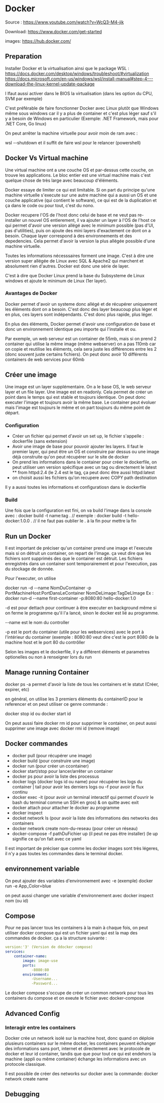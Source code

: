 # Docker

Source : https://www.youtube.com/watch?v=WcQ3-M4-jik

Download: https://www.docker.com/get-started

images: https://hub.docker.com/

## Preparation

Installer Docker et la virtualisation ainsi que le package WSL :
https://docs.docker.com/desktop/windows/troubleshoot/#virtualization
https://docs.microsoft.com/en-us/windows/wsl/install-manual#step-4---download-the-linux-kernel-update-package

I lfaut aussi activer dans le BIOS la virtualisation (dans les option du CPU, SVM par exemple)

C'est préférable de faire fonctionner Docker avec Linux plutôt que Windows même sous windows car il y a plus de container et c'est plus léger sauf s'il y a besoin de Windows en particulier (Exemple: .NET Framework, mais pour .NET Core, Go linux)

On peut arrêter la machine virtuelle pour avoir moin de ram avec :

wsl --shutdown et il suffit de faire wsl pour le relancer (powershell)

## Docker Vs Virtual machine

Une virtual machine ont a une couche OS et par-dessus cette couche, on trouve les applications. Le bloc entier est une virtual machine mais c'est quelque chose de très large avec beaucoup d'éléments.

Docker essaye de limiter ce qui est limitable. Si on part du principe qu'une machine virtuelle s'execute sur une autre machine qui a aussi un OS et une couche applicative (qui contient le software), ce qui est de la duplication et ça dans le code ou pour tout, c'est du nono.

Docker recupere l'OS de l'host donc celui de base et ne veut pas re-installer un nouvel OS entierement, il va ajouter un layer à l'OS de l'host ce qui permet d'avoir une version allégé avec le minimum possible (pas d'UI, pas d'utilities), puis on ajoute des mini layers d'exactement ce dont on a besoin. Chaque layer correspond à des environnements et des depedencies. Cela permet d'avoir la version la plus allégée possible d'une machine virtuelle.

Toutes les informations nécesssaires forment une image. C'est à dire une version super allégée de Linux avec SQL & Apache2 qui marchent et absolument rien d'autres. Docker est donc une série de layer.

C'est à dire que Docker Linux prend la base du Subsysteme de Linux windows et ajoute le minimum de Linux (1er layer).

### Avantages de Docker

Docker permet d'avoir un systeme donc allégé et de récupérer uniquement les éléments dont on a besoin. C'est donc des layer beaucoup plus léger et en plus, ces layers sont indépendants. C'est donc plus rapide, plus léger.

En plus des éléments, Docker permet d'avoir une configuration de base et donc un environnement identique peu importe qui l'installe et ou.

Par exemple, un web serveur est un container de 55mb, mais si on prend 2 container qui utilise la même image (même webserver) on a pas 110mb car on copie et reutilise les éléments, cela sera juste les différences entre les 2 (donc souvent juste certains fichiers). On peut donc avoir 10 différents containers de web services pour 60mb

## Créer une image

Une image est un layer supplémentaire. On a le base OS, le web serveur layer et un file layer. Une image est en readonly. Cela permet de créer un point dans le temps qui est stable et toujours identique. On peut donc executer l'image et toujours avoir la même base. Le container peut évoluer mais l'image est toujours le même et on part toujours du même point de départ.

### Configuration

* Créer un fichier qui permet d'avoir un set up, le fichier s'appelle : dockerfile (sans extension)
* Avoir une image de base pour pouvoir ajouter les layers. Il faut le premier layer, qui peut être un OS et construire par dessus ou une image déjà construite qu'on peut récupérer sur le site de docker
* On prend les informations dans le container pour créer le dockerfile, on peut utiliser uen version spécifique avec un tag ou directement le latest
** from httpd:2.4 (le 2.4 est le tag, ça peut donc être aussi httpd:latest
* on choisit aussi les fichiers qu'on recupere avec COPY path destination 

Il y a aussi toutes les informations et configuratiosn dans le dockerfile
 
### Build

Une fois que la configuration est fini, on va build l'image dans la console avec :
docker build -t name:tag . // exemple : docker build -t hello-docker:1.0.0 . // il ne faut pas oublier le . à la fin pour mettre la fin

## Run un Docker

Il est important de préciser qu'un container prend une image et l'execute mais si on détruit un container, on repart de l'image. ça veut dire que les fichiers sont supprimés des que le container est détruit. Les fichiers enregistrés dans un container sont temporairement et pour l'execution, pas du stockage de donnée.

Pour l'executer, on utilise 

docker run -d --name NomDuContainer -p PortMachineHost:PortDansLeContainer NomDeLimage:TagDeLImage
Ex : docker run-d --name first-container -p:8080:80 hello-docker:1.0

-d est pour dettach pour continuer à être executer en background même si on ferme le programme qu'il l'a lancé, sinon le docker est lié au programme.

--name est le nom du controller

-p est le port du container (utile pour les webservices) avec le port à l'intérieur du container (exemple : 8080:80 veut dire c'est le port 8080 de la machine host et le port 80 du contrôller

Selon les images et le dockerfile, il y a différent éléments et parametres optionelles ou non à renseigner lors du run

## Manage running Container

docker ps -a permet d'avoir la liste de tous les containers et le statut (Créer, expirer, etc)

en général, on utilise les 3 premiers éléments du containerID pour le referencer et on peut utiliser ce genre commande :

docker stop id ou docker start id

On peut aussi faire docker rm id pour supprimer le container, on peut aussi supprimer une image avec docker rmi id (remove image)



## Docker commandes

* docker pull (pour récupérer une image)
* docker build (pour construire une image)
* docker run (pour créer un ccontainer)
* docker start/stop pour lancer/arrêter un container
* docker ps pour avoir la liste des processus
* docker logs (docker logs id ou name) pour récupérer les logs du container | tail pour avoir les derniers logs ou -f pour avoir le flux continu
* docker exec -it (pour avoir un terminal interactif qui permet d'ouvrir le bash du terminal comme un SSH en gros) & on quitte avec exit
* docker attach pour attacher le docker au programme 
* docker inspect
* docket network ls (pour avoir la liste des informations des networks des containers
* docker network create nom-du-reseau (pour créer un réseau)
* docker-compose -f pathDuFichier up (il peut ne pas être installer) (le up signifie ce qu'on fait avec ce yaml

Il est important de préciser que comme les docker images sont très légeres, il n'y a pas toutes les commandes dans le terminal docker.

## environnement variable

On peut ajouter des variables d'environnement avec -e (exemple)
docker run -e App_Color=blue

on peut aussi changer une variable d'environnement avec
docker inspect nom (ou id)

## Compose
Pour ne pas lancer tous les containers à la main à chaque fois, on peut utiliser docker compose qui est un fichier yaml qui est la map des commandes de docker. ça a la structure suivante :

```yaml
version:'3' (Version de ddocker compose)
services:
    container-name:
        image: image-use
        ports:
            -8080:80
        environment:
            -Username...
            -Password...
```

Le docker compose s'occupe de créer un common network pour tous les containers du compose et on exeute le fichier avec docker-compose

## Advanced Config

### Interagir entre les containers

Docker crée un network isolé sur la machine host, donc quand on déploie plusieurs containers sur le même docker, les containers peuvent échanger des informations sans port, internet et directement avec le protocole de docker et leur id container, tandis que que pour tout ce qui est endehors la machine (appli ou même container) échange les informations avec un protocole classique.

Il est possible de créer des networks sur docker avec la commande: docker network create name

## Debugging
